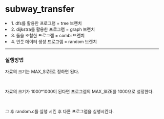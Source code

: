 # subway_transfer
 
 
 <li> 1. dfs를 활용한 프로그램 = tree 브랜치
 
 <li> 2. dijkstra를 활용한 프로그램 = graph 브랜치
 
 <li> 3. 둘을 조합한 프로그램 = combi 브랜치
  
  <li> 4. 인풋 데이터 생성 프로그램 = random 브랜치

<br/>


<hr>

### 실행방법

자료의 크기는 MAX_SIZE로 정하면 된다. 

<br>

자료의 크기가 1000*1000이 된다면 프로그램의 MAX_SIZE를 1000으로 설정한다.

<br>

그 후 random.c를 실행 시킨 후 다른 프로그램을 실행시킨다. 
